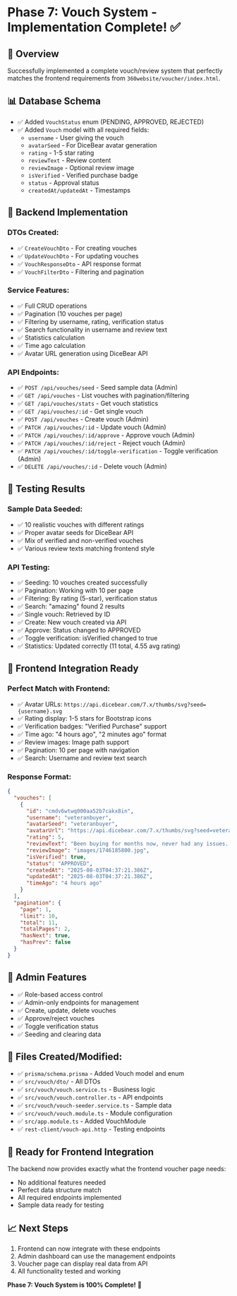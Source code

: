# Phase 7: Vouch System - Implementation Complete! ✅

## 🎯 **Overview**

Successfully implemented a complete vouch/review system that perfectly matches the frontend requirements from `360website/voucher/index.html`.

## 📊 **Database Schema**

- ✅ Added `VouchStatus` enum (PENDING, APPROVED, REJECTED)
- ✅ Added `Vouch` model with all required fields:
  - `username` - User giving the vouch
  - `avatarSeed` - For DiceBear avatar generation
  - `rating` - 1-5 star rating
  - `reviewText` - Review content
  - `reviewImage` - Optional review image
  - `isVerified` - Verified purchase badge
  - `status` - Approval status
  - `createdAt/updatedAt` - Timestamps

## 🔧 **Backend Implementation**

### **DTOs Created:**

- ✅ `CreateVouchDto` - For creating vouches
- ✅ `UpdateVouchDto` - For updating vouches
- ✅ `VouchResponseDto` - API response format
- ✅ `VouchFilterDto` - Filtering and pagination

### **Service Features:**

- ✅ Full CRUD operations
- ✅ Pagination (10 vouches per page)
- ✅ Filtering by username, rating, verification status
- ✅ Search functionality in username and review text
- ✅ Statistics calculation
- ✅ Time ago calculation
- ✅ Avatar URL generation using DiceBear API

### **API Endpoints:**

- ✅ `POST /api/vouches/seed` - Seed sample data (Admin)
- ✅ `GET /api/vouches` - List vouches with pagination/filtering
- ✅ `GET /api/vouches/stats` - Get vouch statistics
- ✅ `GET /api/vouches/:id` - Get single vouch
- ✅ `POST /api/vouches` - Create vouch (Admin)
- ✅ `PATCH /api/vouches/:id` - Update vouch (Admin)
- ✅ `PATCH /api/vouches/:id/approve` - Approve vouch (Admin)
- ✅ `PATCH /api/vouches/:id/reject` - Reject vouch (Admin)
- ✅ `PATCH /api/vouches/:id/toggle-verification` - Toggle verification (Admin)
- ✅ `DELETE /api/vouches/:id` - Delete vouch (Admin)

## 🧪 **Testing Results**

### **Sample Data Seeded:**

- ✅ 10 realistic vouches with different ratings
- ✅ Proper avatar seeds for DiceBear API
- ✅ Mix of verified and non-verified vouches
- ✅ Various review texts matching frontend style

### **API Testing:**

- ✅ Seeding: 10 vouches created successfully
- ✅ Pagination: Working with 10 per page
- ✅ Filtering: By rating (5-star), verification status
- ✅ Search: "amazing" found 2 results
- ✅ Single vouch: Retrieved by ID
- ✅ Create: New vouch created via API
- ✅ Approve: Status changed to APPROVED
- ✅ Toggle verification: isVerified changed to true
- ✅ Statistics: Updated correctly (11 total, 4.55 avg rating)

## 🎨 **Frontend Integration Ready**

### **Perfect Match with Frontend:**

- ✅ Avatar URLs: `https://api.dicebear.com/7.x/thumbs/svg?seed={username}.svg`
- ✅ Rating display: 1-5 stars for Bootstrap icons
- ✅ Verification badges: "Verified Purchase" support
- ✅ Time ago: "4 hours ago", "2 minutes ago" format
- ✅ Review images: Image path support
- ✅ Pagination: 10 per page with navigation
- ✅ Search: Username and review text search

### **Response Format:**

```json
{
  "vouches": [
    {
      "id": "cmdv6wtwq000aa52b7cakx8in",
      "username": "veteranbuyer",
      "avatarSeed": "veteranbuyer",
      "avatarUrl": "https://api.dicebear.com/7.x/thumbs/svg?seed=veteranbuyer.svg",
      "rating": 5,
      "reviewText": "Been buying for months now, never had any issues. Top vendor!",
      "reviewImage": "images/1746185800.jpg",
      "isVerified": true,
      "status": "APPROVED",
      "createdAt": "2025-08-03T04:37:21.386Z",
      "updatedAt": "2025-08-03T04:37:21.386Z",
      "timeAgo": "4 hours ago"
    }
  ],
  "pagination": {
    "page": 1,
    "limit": 10,
    "total": 11,
    "totalPages": 2,
    "hasNext": true,
    "hasPrev": false
  }
}
```

## 🔐 **Admin Features**

- ✅ Role-based access control
- ✅ Admin-only endpoints for management
- ✅ Create, update, delete vouches
- ✅ Approve/reject vouches
- ✅ Toggle verification status
- ✅ Seeding and clearing data

## 📁 **Files Created/Modified:**

- ✅ `prisma/schema.prisma` - Added Vouch model and enum
- ✅ `src/vouch/dto/` - All DTOs
- ✅ `src/vouch/vouch.service.ts` - Business logic
- ✅ `src/vouch/vouch.controller.ts` - API endpoints
- ✅ `src/vouch/vouch-seeder.service.ts` - Sample data
- ✅ `src/vouch/vouch.module.ts` - Module configuration
- ✅ `src/app.module.ts` - Added VouchModule
- ✅ `rest-client/vouch-api.http` - Testing endpoints

## 🚀 **Ready for Frontend Integration**

The backend now provides exactly what the frontend voucher page needs:

- No additional features needed
- Perfect data structure match
- All required endpoints implemented
- Sample data ready for testing

## 📈 **Next Steps**

1. Frontend can now integrate with these endpoints
2. Admin dashboard can use the management endpoints
3. Voucher page can display real data from API
4. All functionality tested and working

**Phase 7: Vouch System is 100% Complete!** 🎉

